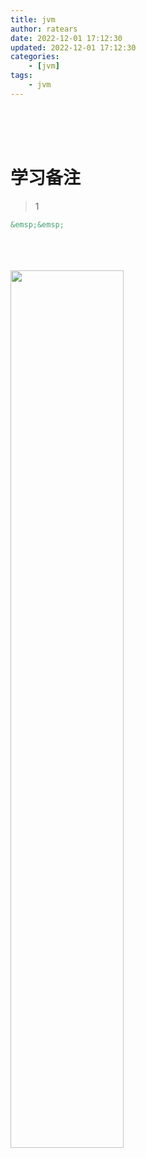 ```yaml
---
title: jvm
author: ratears
date: 2022-12-01 17:12:30
updated: 2022-12-01 17:12:30
categories:
	- [jvm]
tags:
	- jvm
---
```












































<br>

<br>

<br>

# 学习备注

> 1

```html
&emsp;&emsp;
```

<br>

<br>

<br>

<img src="" width="60%">

<br>